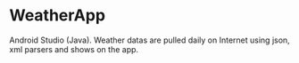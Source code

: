 # WeatherApp
Android Studio (Java). Weather datas are pulled daily on Internet using json, xml parsers and shows on the app.
